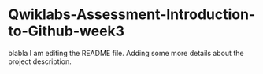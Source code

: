 # Qwiklabs-Assessment-Introduction-to-Github-week3
blabla
I am editing the README file. Adding some more details about the project description.
